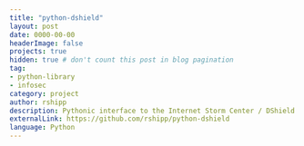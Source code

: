 ```yaml
---
title: "python-dshield"
layout: post
date: 0000-00-00
headerImage: false
projects: true
hidden: true # don't count this post in blog pagination
tag:
- python-library
- infosec
category: project
author: rshipp
description: Pythonic interface to the Internet Storm Center / DShield API.
externalLink: https://github.com/rshipp/python-dshield
language: Python
---
```

